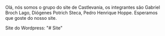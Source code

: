 Olá, nós somos o grupo do site de Castlevania, os integrantes são Gabriel Broch Lago, Diógenes Potrich Steca, Pedro Henrique Hoppe.
Esperamos que goste do nosso site.

Site do Wordpress: <Link site>"# Site" 
